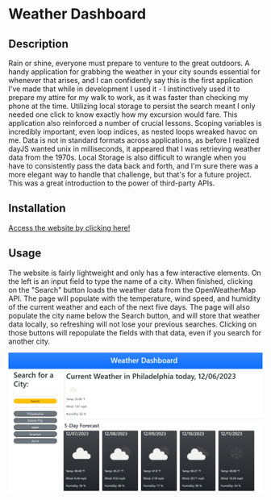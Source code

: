 # Weather Dashboard

## Description

Rain or shine, everyone must prepare to venture to the great outdoors. A handy application for grabbing the weather in your city sounds essential for whenever that arises, and I can confidently say this is the first application I've made that while in development I used it - I instinctively used it to prepare my attire for my walk to work, as it was faster than checking my phone at the time. Utilizing local storage to persist the search meant I only needed one click to know exactly how my excursion would fare. This application also reinforced a number of crucial lessons. Scoping variables is incredibly important, even loop indices, as nested loops wreaked havoc on me. Data is not in standard formats across applications, as before I realized dayJS wanted unix in milliseconds, it appeared that I was retrieving weather data from the 1970s. Local Storage is also difficult to wrangle when you have to consistently pass the data back and forth, and I'm sure there was a more elegant way to handle that challenge, but that's for a future project. This was a great introduction to the power of third-party APIs.

## Installation

[Access the website by clicking here!](https://redknight88.github.io/weather-dashboard/index.html)

## Usage

The website is fairly lightweight and only has a few interactive elements. On the left is an input field to type the name of a city. When finished, clicking on the "Search" button loads the weather data from the OpenWeatherMap API. The page will populate with the temperature, wind speed, and humidity of the current weather and each of the next five days. The page will also populate the city name below the Search button, and will store that weather data locally, so refreshing will not lose your previous searches. Clicking on those buttons will repopulate the fields with that data, even if you search for another city.

![The layout of the weather dashboard.](./assets/Screen1.PNG)